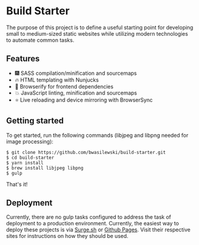 # Build Starter

The purpose of this project is to define a useful starting point for developing small to medium-sized static websites while utilizing modern technologies to automate common tasks.

## Features

- :fireworks: SASS compilation/minification and sourcemaps
- :fire: HTML templating with Nunjucks
- :sparkler: Browserify for frontend dependencies
- :boom: JavaScript linting, minification and sourcemaps
- :star: Live reloading and device mirroring with BrowserSync


## Getting started

To get started, run the following commands (libjpeg and libpng needed for image processing):

```
$ git clone https://github.com/bwasilewski/build-starter.git
$ cd build-starter
$ yarn install
$ brew install libjpeg libpng
$ gulp
```

That's it!

## Deployment

Currently, there are no gulp tasks configured to address the task of deployment to a production environment. Currently, the easiest way to deploy these projects is via [Surge.sh][109e8be1] or [Github Pages][e3ed3e6e]. Visit their respective sites for instructions on how they should be used.

  [e3ed3e6e]: https://pages.github.com/ "Github Pages"



  [109e8be1]: http://surge.sh "Surge"
